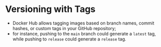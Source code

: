 # Versioning with Tags

- Docker Hub allows tagging images based on branch names, commit hashes, or custom tags in your GitHub repository;
- for instance, pushing to the `main` branch could generate a `latest` tag, while pushing to `release` could generate a `release` tag.

